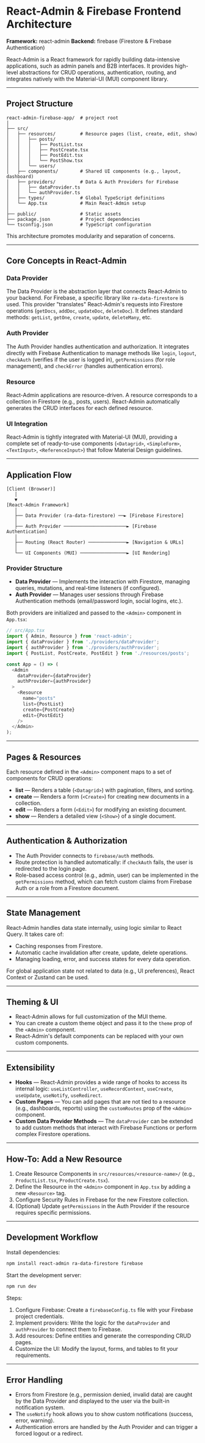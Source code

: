 # React-Admin & Firebase Frontend Architecture

**Framework:** react-admin
**Backend:** firebase (Firestore & Firebase Authentication)

React-Admin is a React framework for rapidly building data-intensive applications, such as admin panels and B2B interfaces. It provides high-level abstractions for CRUD operations, authentication, routing, and integrates natively with the Material-UI (MUI) component library.

---

## Project Structure

```plaintext
react-admin-firebase-app/  # project root
│
├── src/
│   ├── resources/         # Resource pages (list, create, edit, show)
│   │   ├── posts/
│   │   │   ├── PostList.tsx
│   │   │   ├── PostCreate.tsx
│   │   │   ├── PostEdit.tsx
│   │   │   └── PostShow.tsx
│   │   └── users/
│   ├── components/        # Shared UI components (e.g., layout, dashboard)
│   ├── providers/         # Data & Auth Providers for Firebase
│   │   ├── dataProvider.ts
│   │   └── authProvider.ts
│   ├── types/             # Global TypeScript definitions
│   └── App.tsx            # Main React-Admin setup
│
├── public/                # Static assets
├── package.json           # Project dependencies
└── tsconfig.json          # TypeScript configuration
```

This architecture promotes modularity and separation of concerns.

---

## Core Concepts in React-Admin

### Data Provider

The Data Provider is the abstraction layer that connects React-Admin to your backend. For Firebase, a specific library like `ra-data-firestore` is used. This provider "translates" React-Admin's requests into Firestore operations (`getDocs`, `addDoc`, `updateDoc`, `deleteDoc`). It defines standard methods: `getList`, `getOne`, `create`, `update`, `deleteMany`, etc.

### Auth Provider

The Auth Provider handles authentication and authorization. It integrates directly with Firebase Authentication to manage methods like `login`, `logout`, `checkAuth` (verifies if the user is logged in), `getPermissions` (for role management), and `checkError` (handles authentication errors).

### Resource

React-Admin applications are resource-driven. A resource corresponds to a collection in Firestore (e.g., posts, users). React-Admin automatically generates the CRUD interfaces for each defined resource.

### UI Integration

React-Admin is tightly integrated with Material-UI (MUI), providing a complete set of ready-to-use components (`<Datagrid>`, `<SimpleForm>`, `<TextInput>`, `<ReferenceInput>`) that follow Material Design guidelines.

---

## Application Flow

```plaintext
[Client (Browser)]
   │
   ▼
[React-Admin Framework]
   │
   ├── Data Provider (ra-data-firestore) ──► [Firebase Firestore]
   │
   ├── Auth Provider ───────────────────────► [Firebase Authentication]
   │
   ├── Routing (React Router) ──────────────► [Navigation & URLs]
   │
   └── UI Components (MUI) ─────────────────► [UI Rendering]
```

### Provider Structure

* **Data Provider** — Implements the interaction with Firestore, managing queries, mutations, and real-time listeners (if configured).
* **Auth Provider** — Manages user sessions through Firebase Authentication methods (email/password login, social logins, etc.).

Both providers are initialized and passed to the `<Admin>` component in `App.tsx`:

```typescript
// src/App.tsx
import { Admin, Resource } from 'react-admin';
import { dataProvider } from './providers/dataProvider';
import { authProvider } from './providers/authProvider';
import { PostList, PostCreate, PostEdit } from './resources/posts';

const App = () => (
  <Admin
    dataProvider={dataProvider}
    authProvider={authProvider}
  >
    <Resource 
      name="posts" 
      list={PostList} 
      create={PostCreate} 
      edit={PostEdit} 
    />
  </Admin>
);
```

---

## Pages & Resources

Each resource defined in the `<Admin>` component maps to a set of components for CRUD operations:

* **list** — Renders a table (`<Datagrid>`) with pagination, filters, and sorting.
* **create** — Renders a form (`<Create>`) for creating new documents in a collection.
* **edit** — Renders a form (`<Edit>`) for modifying an existing document.
* **show** — Renders a detailed view (`<Show>`) of a single document.

---

## Authentication & Authorization

* The Auth Provider connects to `firebase/auth` methods.
* Route protection is handled automatically: if `checkAuth` fails, the user is redirected to the login page.
* Role-based access control (e.g., admin, user) can be implemented in the `getPermissions` method, which can fetch custom claims from Firebase Auth or a role from a Firestore document.

---

## State Management

React-Admin handles data state internally, using logic similar to React Query. It takes care of:

* Caching responses from Firestore.
* Automatic cache invalidation after create, update, delete operations.
* Managing loading, error, and success states for every data operation.

For global application state not related to data (e.g., UI preferences), React Context or Zustand can be used.

---

## Theming & UI

* React-Admin allows for full customization of the MUI theme.
* You can create a custom theme object and pass it to the `theme` prop of the `<Admin>` component.
* React-Admin's default components can be replaced with your own custom components.

---

## Extensibility

* **Hooks** — React-Admin provides a wide range of hooks to access its internal logic: `useListController`, `useRecordContext`, `useCreate`, `useUpdate`, `useNotify`, `useRedirect`.
* **Custom Pages** — You can add pages that are not tied to a resource (e.g., dashboards, reports) using the `customRoutes` prop of the `<Admin>` component.
* **Custom Data Provider Methods** — The `dataProvider` can be extended to add custom methods that interact with Firebase Functions or perform complex Firestore operations.

---

## How-To: Add a New Resource

1. Create Resource Components in `src/resources/<resource-name>/` (e.g., `ProductList.tsx`, `ProductCreate.tsx`).
2. Define the Resource in the `<Admin>` component in `App.tsx` by adding a new `<Resource>` tag.
3. Configure Security Rules in Firebase for the new Firestore collection.
4. (Optional) Update `getPermissions` in the Auth Provider if the resource requires specific permissions.

---

## Development Workflow

Install dependencies:

```bash
npm install react-admin ra-data-firestore firebase
```

Start the development server:

```bash
npm run dev
```

Steps:

1. Configure Firebase: Create a `firebaseConfig.ts` file with your Firebase project credentials.
2. Implement providers: Write the logic for the `dataProvider` and `authProvider` to connect them to Firebase.
3. Add resources: Define entities and generate the corresponding CRUD pages.
4. Customize the UI: Modify the layout, forms, and tables to fit your requirements.

---

## Error Handling

* Errors from Firestore (e.g., permission denied, invalid data) are caught by the Data Provider and displayed to the user via the built-in notification system.
* The `useNotify` hook allows you to show custom notifications (success, error, warning).
* Authentication errors are handled by the Auth Provider and can trigger a forced logout or a redirect.
